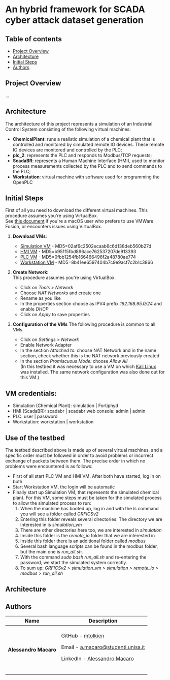 # An hybrid framework for SCADA cyber attack dataset generation

## Table of contents
- [Project Overview](#project-overview)
- [Architecture](#architecture)
- [Initial Steps](#initial-steps)
- [Authors](#authors)

## Project Overview
...

## Architecture
The architecture of this project represents a simulation of an Industrial Control System consisting of the following virtual machines:  
- **ChemicalPlant**: runs a realistic simulation of a chemical plant that is controlled and monitored by simulated remote IO devices. These remote IO devices are monitored and controlled by the PLC;
- **plc_2**: represents the PLC and responds to Modbus/TCP requests;
- **ScadaBR**: represents a Human Machine Interface (HMI), used to monitor process measurements collected by the PLC and to send commands to the PLC;
- **Workstation**: virtual machine with software used for programming the OpenPLC

## Initial Steps
First of all you need to download the different virtual machines. This procedure assumes you're using VirtualBox.  
See [this document](vmware-fusion.md) if you're a macOS user who prefers to use VMWare Fusion, or encounters issues using VirtualBox.

1. **Download VMs**:
   - [Simulation VM](https://netorgft4230013-my.sharepoint.com/:u:/g/personal/dformby_fortiphyd_com/EaBeAxbF6xtEumdsJ7npVz0BeECJnseAMsfAbaLwV3sKOg?e=JRvkcS) - MD5=02af6c2502ecaab6c6d138deb560b27d
   - [HMI VM](https://www.mattrideout.com/courses/cs6263/GRFICSv3/ScadaBR.ova) - MD5=b951f5fbd896ace762537207de913393
   - [PLC VM](https://netorgft4230013-my.sharepoint.com/:u:/g/personal/dformby_fortiphyd_com/ER0pG_X5IRNCg477jf2ppo8BdN0t13t9vrNBH92_oOWOHA?e=hNeJ88) - MD5=0fbb1254fb166466496f2a48780ae774
   - [Workstation VM](https://www.mattrideout.com/courses/cs6263/GRFICSv3/workstation.ova) - MD5=8b41ee6597404b7c9e9acf7c2b1c3866

2. **Create Network**:  
   This procedure assumes you're using VirtualBox.
   - Click on *Tools* > *Network* 
   - Choose *NAT Networks* and create one
   - Rename as you like
   - In the properties section choose as IPV4 prefix *192.168.95.0/24* and enable *DHCP* 
   - Click on *Apply* to save properties

3. **Configuration of the VMs**
   The following procedure is common to all VMs.
   - Click on *Settings* > *Network*
   - Enable Network Adapter
   - In the section *Attached to:* choose NAT Network and in the name section, check whether this is the NAT network previously created
   - In the section *Promiscuous Mode:* choose *Allow All*  
   (In this testbed it was necessary to use a VM on which [Kali Linux](https://www.kali.org/get-kali/#kali-virtual-machines) was installed. The same network configuration was also done out for this VM.)

## VM credentials:
- Simulation (Chemical Plant): simulation | Fortiphyd  
- HMI (ScadaBR): scadabr | scadabr web console: admin | admin  
- PLC: user | password  
- Workstation: workstation | workstation  

## Use of the testbed
The testbed described above is made up of several virtual machines, and a specific order must be followed in order to avoid problems or incorrect exchange of packets between them. The precise order in which no problems were encountered is as follows: 
- First of all start PLC VM and HMI VM. After both have started, log in on both
- Start Workstation VM, the login will be automatic
- Finally start up Simulation VM, that represents the simulated chemical plant. For this VM, some steps must be taken for the simulated process to allow the simulated process to run:
  1. When the machine has booted up, log in and with the *ls* command you will see a folder called *GRFICSv2*
  2. Entering this folder reveals several directories. The directory we are interested in is *simulation_vm*
  3. There are other directories here too, we are interested in *simulation*
  4. Inside this folder is the *remote_io* folder that we are interested in
  5. Inside this folder there is an additional folder called *modbus*
  6. Several bash language scripts can be found in the modbus folder, but the main one is *run_all.sh*.
  7. With the command *sudo bash run_all.sh* and re-entering the password, we start the simulated system correctly.
  8. To sum up: *GRFICSv2 > simulation_vm > simulation > remote_io > modbus > run_all.sh*
     
## Architecture

## Authors
| Name | Description |
| --- | --- |
| <p dir="auto"><strong>Alessandro Macaro</strong> |<br>GitHub   - <a href="https://github.com/mtolkien">mtolkien</a></p><p dir="auto">Email - <a href="mailto:a.macaro@studenti.unisa.it">a.macaro@studenti.unisa.it</a></p><p dir="auto">LinkedIn - <a href="www.linkedin.com/in/alemacaro">Alessandro Macaro</a></p><br>|
